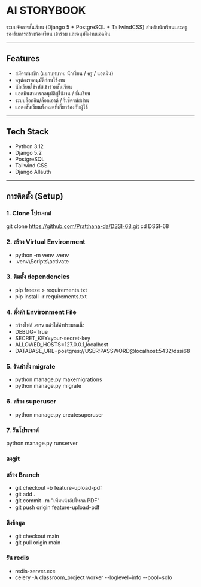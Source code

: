 # AI STORYBOOK

ระบบจัดการชั้นเรียน (Django 5 + PostgreSQL + TailwindCSS) สำหรับนักเรียนและครู รองรับการสร้างห้องเรียน เข้าร่วม และอนุมัติผ่านแอดมิน

---

## Features
- สมัครสมาชิก (แยกบทบาท: นักเรียน / ครู / แอดมิน)
- ครูต้องรออนุมัติก่อนใช้งาน
- นักเรียนใช้รหัสเข้าร่วมชั้นเรียน
- แอดมินสามารถอนุมัติผู้ใช้งาน / ชั้นเรียน
- ระบบล็อกอิน/ล็อกเอาต์ / รีเซ็ตรหัสผ่าน
- แสดงชั้นเรียนทั้งหมดที่เกี่ยวข้องกับผู้ใช้

---

## Tech Stack
- Python 3.12
- Django 5.2
- PostgreSQL
- Tailwind CSS
- Django Allauth

---

## การติดตั้ง (Setup)

### 1. Clone โปรเจกต์
git clone https://github.com/Pratthana-da/DSSI-68.git
cd DSSI-68



### 2. สร้าง Virtual Environment
- python -m venv .venv
- .venv\Scripts\activate   

### 3. ติดตั้ง dependencies
- pip freeze > requirements.txt
- pip install -r requirements.txt

### 4. ตั้งค่า Environment File
- สร้างไฟล์ .env แล้วใส่ค่าประมาณนี้:
- DEBUG=True
- SECRET_KEY=your-secret-key
- ALLOWED_HOSTS=127.0.0.1,localhost
- DATABASE_URL=postgres://USER:PASSWORD@localhost:5432/dssi68

### 5. รันคำสั่ง migrate
- python manage.py makemigrations
- python manage.py migrate

### 6. สร้าง superuser
- python manage.py createsuperuser

### 7. รันโปรเจกต์
python manage.py runserver

### ลงgit
### สร้าง Branch
- git checkout -b feature-upload-pdf
- git add .
- git commit -m "เพิ่มหน้าอัปโหลด PDF"
- git push origin feature-upload-pdf


### ดึงข้อมูล
- git checkout main
- git pull origin main

### รัน redis
- redis-server.exe
- celery -A classroom_project worker --loglevel=info --pool=solo
